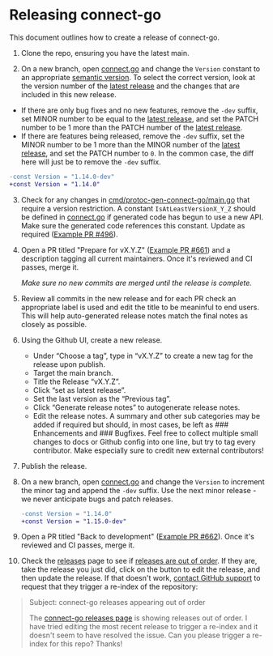# Releasing connect-go

This document outlines how to create a release of connect-go.

1. Clone the repo, ensuring you have the latest main.

2. On a new branch, open [connect.go](connect.go) and change the `Version` constant to an appropriate [semantic version](https://semver.org/). To select the correct version, look at the version number of the [latest release](https://github.com/connectrpc/connect-go/releases/latest) and the changes that are included in this new release.
  * If there are only bug fixes and no new features, remove the `-dev` suffix, set MINOR number to be equal to the [latest release](https://github.com/connectrpc/connect-go/releases/latest), and set the PATCH number to be 1 more than the PATCH number of the [latest release](https://github.com/connectrpc/connect-go/releases/latest).
  * If there are features being released, remove the `-dev` suffix, set the MINOR number to be 1 more than the MINOR number of the [latest release](https://github.com/connectrpc/connect-go/releases/latest), and set the PATCH number to `0`. In the common case, the diff here will just be to remove the `-dev` suffix.

   ```patch
   -const Version = "1.14.0-dev"
   +const Version = "1.14.0"
   ```

3. Check for any changes in [cmd/protoc-gen-connect-go/main.go](cmd/protoc-gen-connect-go/main.go) that require a version restriction. A constant `IsAtLeastVersionX_Y_Z` should be defined in [connect.go](connect.go) if generated code has begun to use a new API. Make sure the generated code references this constant. Update as required ([Example PR #496](https://github.com/connectrpc/connect-go/pull/496)).

4. Open a PR titled "Prepare for vX.Y.Z" ([Example PR #661](https://github.com/connectrpc/connect-go/pull/661)) and a description tagging all current maintainers. Once it's reviewed and CI passes, merge it.

    *Make sure no new commits are merged until the release is complete.*

5. Review all commits in the new release and for each PR check an appropriate label is used and edit the title to be meaninful to end users. This will help auto-generated release notes match the final notes as closely as possible.

6. Using the Github UI, create a new release.
    - Under “Choose a tag”, type in “vX.Y.Z” to create a new tag for the release upon publish.
    - Target the main branch.
    - Title the Release “vX.Y.Z”.
    - Click “set as latest release”.
    - Set the last version as the “Previous tag”.
    - Click “Generate release notes” to autogenerate release notes.
    - Edit the release notes. A summary and other sub categories may be added if required but should, in most cases, be left as ### Enhancements and ### Bugfixes. Feel free to collect multiple small changes to docs or Github config into one line, but try to tag every contributor. Make especially sure to credit new external contributors!

7. Publish the release.

8. On a new branch, open [connect.go](connect.go) and change the `Version` to increment the minor tag and append the `-dev` suffix. Use the next minor release - we never anticipate bugs and patch releases.

   ```patch
   -const Version = "1.14.0"
   +const Version = "1.15.0-dev"
   ```

9. Open a PR titled "Back to development" ([Example PR #662](https://github.com/connectrpc/connect-go/pull/662)). Once it's reviewed and CI passes, merge it.

10. Check the [releases](https://github.com/connectrpc/connect-go/releases) page to see if [releases are out of order](https://github.com/orgs/community/discussions/8226). If they are, take the release you just did, click on the button to edit the release, and then update the release. If that doesn't work, [contact GitHub support](https://support.github.com/contact?tags=rr-general-technical) to request that they trigger a re-index of the repository:

   > Subject: connect-go releases appearing out of order
   >
   > The [connect-go releases page](https://github.com/connectrpc/connect-go/releases) is showing releases out of order. I have tried editing the most recent release to trigger a re-index and it doesn't seem to have resolved the issue. Can you please trigger a re-index for this repo? Thanks!
